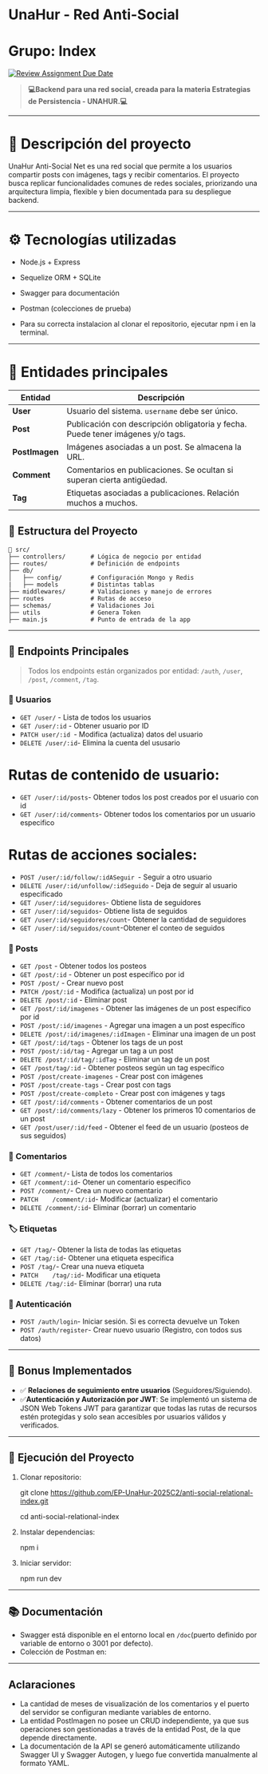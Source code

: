 
# UnaHur - Red Anti-Social
#  Grupo: Index


[![Review Assignment Due Date](https://classroom.github.com/assets/deadline-readme-button-22041afd0340ce965d47ae6ef1cefeee28c7c493a6346c4f15d667ab976d596c.svg)](https://classroom.github.com/a/F3f9PyrQ)


> **💻Backend para una red social, creada para la materia Estrategias de Persistencia - UNAHUR.💻**

---

# 📌 Descripción del proyecto

UnaHur Anti-Social Net es una red social que permite a los usuarios compartir posts con imágenes, tags y recibir comentarios. El proyecto busca replicar funcionalidades comunes de redes sociales, priorizando una arquitectura limpia, flexible y bien documentada para su despliegue backend.

---
# ⚙️ Tecnologías utilizadas

- Node.js + Express
- Sequelize ORM + SQLite
- Swagger para documentación
- Postman (colecciones de prueba)

- Para su correcta instalacion al clonar el repositorio, ejecutar npm i en la terminal.

---
# 🧱 Entidades principales

| Entidad       | Descripción                                                                 |
|---------------|-----------------------------------------------------------------------------|
| **User**      | Usuario del sistema. `username` debe ser único.                             |
| **Post**      | Publicación con descripción obligatoria y fecha. Puede tener imágenes y/o tags.      |
| **PostImagen**| Imágenes asociadas a un post. Se almacena la URL.                           |
| **Comment**   | Comentarios en publicaciones. Se ocultan si superan cierta antigüedad.      |
| **Tag**       | Etiquetas asociadas a publicaciones. Relación muchos a muchos.              |

## 📁 Estructura del Proyecto

```
📁 src/
├── controllers/       # Lógica de negocio por entidad
├── routes/            # Definición de endpoints
├── db/
│   ├── config/        # Configuración Mongo y Redis
|   ├── models         # Distintas tablas
├── middlewares/       # Validaciones y manejo de errores
├── routes             # Rutas de acceso 
├── schemas/           # Validaciones Joi
├── utils              # Genera Token    
├── main.js            # Punto de entrada de la app
```

---
## 📄 Endpoints Principales

> Todos los endpoints están organizados por entidad: `/auth`, `/user`, `/post`, `/comment`, `/tag`.

### 👤 Usuarios

- `GET /user/` - Lista de todos los usuarios
- `GET /user/:id` - Obtener usuario por ID
- `PATCH user/:id `- Modifica (actualiza) datos del usuario
- `DELETE /user/:id`- Elimina la cuenta del ususario
# Rutas de contenido de usuario:
- `GET /user/:id/posts`- Obtener todos los post creados por el usuario con id
- `GET /user/:id/comments`- Obtener todos los comentarios por un usuario especifico
# Rutas de acciones sociales:
- `POST /user/:id/follow/:idASeguir `- Seguir a otro usuario
- `DELETE /user/:id/unfollow/:idSeguido` - Deja de seguir al usuario especificado
- `GET /user/:id/seguidores`- Obtiene lista de seguidores
- `GET /user/:id/seguidos`- Obtiene lista de seguidos
- `GET /user/:id/seguidores/count`- Obtener la cantidad de seguidores
- `GET /user/:id/seguidos/count`-Obtener el conteo de seguidos

### 📝 Posts

- `GET /post` - Obtener todos los posteos
- `GET /post/:id` - Obtener un post específico por id
- `POST /post/` - Crear nuevo post
- `PATCH /post/:id` - Modifica (actualiza) un post por id
- `DELETE /post/:id` - Eliminar post
- `GET /post/:id/imagenes` - Obtener las imágenes de un post específico por id
- `POST /post/:id/imagenes` - Agregar una imagen a un post específico
- `DELETE /post/:id/imagenes/:idImagen` - Eliminar una imagen de un post
- `GET /post/:id/tags` - Obtener los tags de un post
- `POST /post/:id/tag` - Agregar un tag a un post
- `DELETE /post/:id/tag/:idTag` - Eliminar un tag de un post
- `GET /post/tag/:id` - Obtener posteos según un tag específico
- `POST /post/create-imagenes` - Crear post con imágenes
- `POST /post/create-tags` - Crear post con tags
- `POST /post/create-completo` - Crear post con imágenes y tags
- `GET /post/:id/comments` - Obtener comentarios de un post
- `GET /post/:id/comments/lazy` - Obtener los primeros 10 comentarios de un post
- `GET /post/user/:id/feed` - Obtener el feed de un usuario (posteos de sus seguidos)

### 💬 Comentarios
- `GET /comment/`- Lista de todos los comentarios 
- `GET /comment/:id`- Otener un comentario especifico
- `POST /comment/`- Crea un nuevo comentario
- `PATCH	/comment/:id`- Modificar (actualizar) el comentario
- `DELETE /comment/:id`- Eliminar (borrar) un comentario

### 🏷 Etiquetas
- `GET /tag/`- Obtener la lista de todas las etiquetas
- `GET /tag/:id`- Obtener una etiqueta especifica
- `POST /tag/`- Crear una nueva etiqueta
- `PATCH	/tag/:id`- Modificar una etiqueta
- `DELETE /tag/:id`- Eliminar (borrar) una ruta

### 🔑 Autenticación
- `POST /auth/login`- Iniciar sesión. Si es correcta devuelve un Token
- `POST /auth/register`- Crear nuevo usuario (Registro, con todos sus datos) 

---

## 🎁 Bonus Implementados

- ✅ **Relaciones de seguimiento entre usuarios** (Seguidores/Siguiendo).
- ✅**Autenticación y Autorización por JWT**: Se implementó un sistema de JSON Web Tokens JWT para garantizar que todas las rutas de recursos estén protegidas y solo sean accesibles por usuarios válidos y verificados.

---

## 🚀 Ejecución del Proyecto

1. Clonar repositorio:

   git clone https://github.com/EP-UnaHur-2025C2/anti-social-relational-index.git

   cd anti-social-relational-index


2. Instalar dependencias:
   
   npm i

3. Iniciar servidor:
   
   npm run dev
   

---

## 📚 Documentación

- Swagger está disponible en el entorno local en `/doc`(puerto definido por variable de entorno o 3001 por defecto).
- Colección de Postman en: 

---

## Aclaraciones
- La cantidad de meses de visualización de los comentarios y el puerto del servidor se configuran mediante variables de entorno.
- La entidad PostImagen no posee un CRUD independiente, ya que sus operaciones son gestionadas a través de la entidad Post, de la que depende directamente.
- La documentación de la API se generó automáticamente utilizando Swagger UI y Swagger Autogen, y luego fue convertida manualmente al formato YAML.